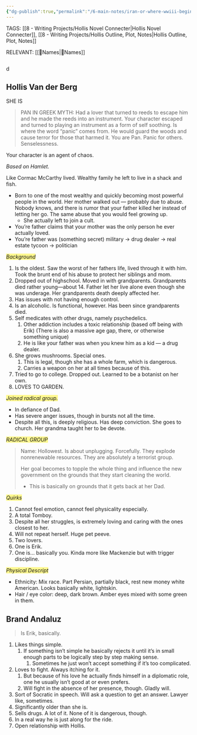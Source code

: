 ```yaml
---
{"dg-publish":true,"permalink":"/6-main-notes/iran-or-where-wwiii-begins/"}
---
```


TAGS: [[8 - Writing Projects/Hollis Novel Connecter\|Hollis Novel Connecter]], [[8 - Writing Projects/Hollis Outline, Plot, Notes\|Hollis Outline, Plot, Notes]]

RELEVANT:
[[👧Names\|👧Names]]

```table-of-contents
```
d
## Hollis Van der Berg
SHE IS
>PAN IN GREEK MYTH:
	Had a lover that turned to reeds to escape him and he made the reeds into an instrument. 
		Your character escaped and turned to playing an instrument as a form of self soothing.
	Is where the word “panic” comes from. He would guard the woods and cause terror for those that harmed it.
	You are Pan. Panic for others. Senselessness. 

Your character is an agent of chaos.

*Based on Hamlet.* 


Like Cormac McCarthy lived. Wealthy family he left to live in a shack and fish. 



- Born to one of the most wealthy and quickly becoming most powerful people in the world. Her mother walked out — probably due to abuse. Nobody knows, and there is rumor that your father killed her instead of letting her go. The same abuse that you would feel growing up.
	- She actually left to join a cult. 
- You’re father claims that your mother was the only person he ever actually loved.
- You’re father was (something secret) military → drug dealer → real estate tycoon → politician


<span style="background:#fff88f">*Background*</span>
1. Is the oldest. Saw the worst of her fathers life, lived through it with him. Took the brunt end of his abuse to protect her siblings and mom.
2. Dropped out of highschool. Moved in with grandparents. Grandparents died rather young—about 14. Father let her live alone even though she was underage.
	Her grandparents death deeply affected her.
3. Has issues with not having enough control.
4. Is an alcoholic. Is functional, however. Has been since grandparents died.
5. Self medicates with other drugs, namely psychedelics. 
	1. Other addiction includes a toxic relationship (based off being with Erik) (There is also a massive age gap, there, or otherwise something unique)
	2. He is like your father was when you knew him as a kid — a drug dealer.
6. She grows mushrooms. Special ones.
	1. This is legal, though she has a whole farm, which is dangerous.
	2. Carries a weapon on her at all times because of this.
7. Tried to go to college. Dropped out. Learned to be a botanist on her own. 
8. LOVES TO GARDEN.

<span style="background:#fff88f">*Joined radical group.* </span>
- In defiance of Dad.
- Has severe anger issues, though in bursts not all the time.
- Despite all this, is deeply religious. Has deep conviction. She goes to church. Her grandma taught her to be devote.


<span style="background:#fff88f">*RADICAL GROUP*</span>
>Name: Hollowest. 
>Is about unplugging. Forcefully. They explode nonrenewable resources. They are absolutely a terrorist group.
>
>Her goal becomes to topple the whole thing and influence the new government on the grounds that they start cleaning the world. 
> - This is basically on grounds that it gets back at her Dad.


<span style="background:#fff88f">*Quirks* </span>
1. Cannot feel emotion, cannot feel physicality especially.
2. A total Tomboy. 
3. Despite all her struggles, is extremely loving and caring with the ones closest to her.
4. Will not repeat herself. Huge pet peeve.
5. Two lovers.
6. One is Erik.
7. One is… basically you. Kinda more like Mackenzie but with trigger discipline.


<span style="background:#fff88f">*Physical Descript* </span>
- Ethnicity: Mix race. Part Persian, partially black, rest new money white American. Looks basically white, lightskin.
- Hair / eye color: deep, dark brown. Amber eyes mixed with some green in them.



## Brand Andaluz
>Is Erik, basically.

1. Likes things simple. 
	1. If something isn’t simple he basically rejects it until it’s in small enough parts to be logically step by step making sense. 
		1. Sometimes he just won’t accept something if it’s too complicated.
2. Loves to fight. Always itching for it.
	1. But because of his love he actually finds himself in a diplomatic role, one he usually isn’t good at or even prefers. 
	2. Will fight in the absence of her presence, though. Gladly will.
3. Sort of Socratic in speech. Will ask a question to get an answer. Lawyer like, sometimes.
4. Significantly older than she is.
5. Sells drugs. A lot of it. None of it is dangerous, though.
6. In a real way he is just along for the ride.
7. Open relationship with Hollis.










